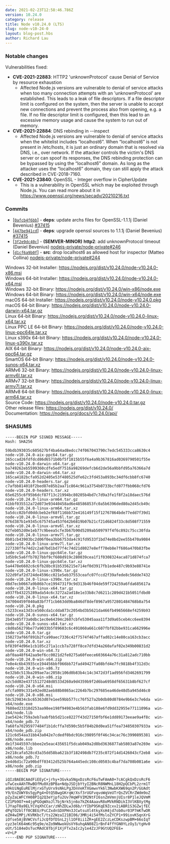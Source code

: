 ```yaml
---
date: 2021-02-23T12:58:46.786Z
version: 10.24.0
category: release
title: Node v10.24.0 (LTS)
slug: node-v10-24-0
layout: blog-post.hbs
author: Richard Lau
---
```


### Notable changes

Vulnerabilities fixed:

* **CVE-2021-22883**: HTTP2 'unknownProtocol' cause Denial of Service by resource exhaustion
  * Affected Node.js versions are vulnerable to denial of service attacks when too many connection attempts with an 'unknownProtocol' are established. This leads to a leak of file descriptors. If a file descriptor limit is configured on the system, then the server is unable to accept new connections and prevent the process also from opening, e.g. a file. If no file descriptor limit is configured, then this lead to an excessive memory usage and cause the system to run out of memory.
* **CVE-2021-22884**: DNS rebinding in --inspect
  * Affected Node.js versions are vulnerable to denial of service attacks when the whitelist includes “localhost6”. When “localhost6” is not present in /etc/hosts, it is just an ordinary domain that is resolved via DNS, i.e., over network. If the attacker controls the victim's DNS server or can spoof its responses, the DNS rebinding protection can be bypassed by using the “localhost6” domain. As long as the attacker uses the “localhost6” domain, they can still apply the attack described in CVE-2018-7160.
* **CVE-2021-23840**: OpenSSL - Integer overflow in CipherUpdate
  * This is a vulnerability in OpenSSL which may be exploited through Node.js. You can read more about it in https://www.openssl.org/news/secadv/20210216.txt

### Commits

* [[`0afcb4f6bb`](https://github.com/nodejs/node/commit/0afcb4f6bb)] - **deps**: update archs files for OpenSSL-1.1.1j (Daniel Bevenius) [#37415](https://github.com/nodejs/node/pull/37415)
* [[`447be941cd`](https://github.com/nodejs/node/commit/447be941cd)] - **deps**: upgrade openssl sources to 1.1.1j (Daniel Bevenius) [#37415](https://github.com/nodejs/node/pull/37415)
* [[`3f2e9dc40c`](https://github.com/nodejs/node/commit/3f2e9dc40c)] - **(SEMVER-MINOR)** **http2**: add unknownProtocol timeout (Daniel Bevenius) [nodejs-private/node-private#246](https://github.com/nodejs-private/node-private/pull/246)
* [[`d1cf6a9b0f`](https://github.com/nodejs/node/commit/d1cf6a9b0f)] - **src**: drop localhost6 as allowed host for inspector (Matteo Collina) [nodejs-private/node-private#244](https://github.com/nodejs-private/node-private/pull/244)

Windows 32-bit Installer: https://nodejs.org/dist/v10.24.0/node-v10.24.0-x86.msi \
Windows 64-bit Installer: https://nodejs.org/dist/v10.24.0/node-v10.24.0-x64.msi \
Windows 32-bit Binary: https://nodejs.org/dist/v10.24.0/win-x86/node.exe \
Windows 64-bit Binary: https://nodejs.org/dist/v10.24.0/win-x64/node.exe \
macOS 64-bit Installer: https://nodejs.org/dist/v10.24.0/node-v10.24.0.pkg \
macOS 64-bit Binary: https://nodejs.org/dist/v10.24.0/node-v10.24.0-darwin-x64.tar.gz \
Linux 64-bit Binary: https://nodejs.org/dist/v10.24.0/node-v10.24.0-linux-x64.tar.xz \
Linux PPC LE 64-bit Binary: https://nodejs.org/dist/v10.24.0/node-v10.24.0-linux-ppc64le.tar.xz \
Linux s390x 64-bit Binary: https://nodejs.org/dist/v10.24.0/node-v10.24.0-linux-s390x.tar.xz \
AIX 64-bit Binary: https://nodejs.org/dist/v10.24.0/node-v10.24.0-aix-ppc64.tar.gz \
SmartOS 64-bit Binary: https://nodejs.org/dist/v10.24.0/node-v10.24.0-sunos-x64.tar.xz \
ARMv6 32-bit Binary: https://nodejs.org/dist/v10.24.0/node-v10.24.0-linux-armv6l.tar.xz \
ARMv7 32-bit Binary: https://nodejs.org/dist/v10.24.0/node-v10.24.0-linux-armv7l.tar.xz \
ARMv8 64-bit Binary: https://nodejs.org/dist/v10.24.0/node-v10.24.0-linux-arm64.tar.xz \
Source Code: https://nodejs.org/dist/v10.24.0/node-v10.24.0.tar.gz \
Other release files: https://nodejs.org/dist/v10.24.0/ \
Documentation: https://nodejs.org/docs/v10.24.0/api/

### SHASUMS

```
-----BEGIN PGP SIGNED MESSAGE-----
Hash: SHA256

59bdb393035c605627bf4ba64ad8edcc74f067043790c7edc545333cca8630c4  node-v10.24.0-aix-ppc64.tar.gz
265ccad26fdfdcd86d6571b0bf5f1815b55f6a4a9b367816ad0369790501f55e  node-v10.24.0-darwin-x64.tar.gz
ba749262eb5599360cdfe5edf7516a98269defcb6d2de56a9bbfd95a76366a7d  node-v10.24.0-darwin-x64.tar.xz
165ca4182bcfa952d2405e53f480525dfe62c3fd453a893bc34df6cbb8fc6740  node-v10.24.0-headers.tar.gz
c7afbb814018f2bed87e85b2aa71c864c961a3754b0733bcfd077fbb068cfd76  node-v10.24.0-headers.tar.xz
65e6255c6f95b6dcf87f13c21994bc80205b4bd7c7d9a3fe1f8f2a18daec576d  node-v10.24.0-linux-arm64.tar.gz
41bbf035512a72d073e93440458ad6e48586853fc0a5b6396ded80a2d45cb49c  node-v10.24.0-linux-arm64.tar.xz
5a5dcc02bfd0ddcbeb2ef68f116bb72e416149f15f12767864bde77edd7f39d1  node-v10.24.0-linux-armv6l.tar.gz
076d387b1e9345c675745a453f642b6819b07b21cf21d6824f33c8d508f71559  node-v10.24.0-linux-armv6l.tar.xz
02feb052d0e1eb77c9beea5cfe3b67b90d5209ab509797f4f6c892c75cc30fda  node-v10.24.0-linux-armv7l.tar.gz
0b01cb43903bc2d06f0ea3bb6753da4c91fd9533f1bd74e8bd2ee55b470a9084  node-v10.24.0-linux-armv7l.tar.xz
227338ffe74d2c2a87bd1bd77f4c74d21d8027e8eff78eb8e7f686a470b83fbe  node-v10.24.0-linux-ppc64le.tar.gz
1d5b9c5a6ffb7027bbf9cf608d919c280039cea1f1f0308324aca871d874fca7  node-v10.24.0-linux-ppc64le.tar.xz
5a4478e6602c6c6fb28bc01b5356215e714ef0d3917fb1ede487c9b93e88741e  node-v10.24.0-linux-s390x.tar.gz
322d9faf2d724de4596cc021e5eb37553ceafc07fccd2f39afede8c56dde7432  node-v10.24.0-linux-s390x.tar.xz
d8d7ecb0667a9b86b7ce1994731f9c9d313b46f04de59f724259a6fda685617a  node-v10.24.0-linux-x64.tar.gz
a937fb43225289ada54c6c3272a2ad18e1e33b8c7d6211c289d421b5051fdbd0  node-v10.24.0-linux-x64.tar.xz
347004459f040a83bf7f1cb663dd9ba846df8def8967a9572801484768b8a754  node-v10.24.0.pkg
c5233cea13d3ce560cda1cdda873c2054bd3b5621da466fb4965668ef4259b93  node-v10.24.0-sunos-x64.tar.gz
2b43e85f73a0dbc1ec0e64394c2607cbfe53045aaa11f3d9a65ceb4cc6ee8394  node-v10.24.0-sunos-x64.tar.xz
c8d0a56279be77a9033b5f89603c6c491060a661c607fbf82bbe931ca662996e  node-v10.24.0.tar.gz
158273af66f891b2fca90aec7336c42f7574f467affad02c14e80ca163cb3acc  node-v10.24.0.tar.xz
bf839f4d96e1cb105c271a1ccb7a728ff8ce7dfd34a260afaf02e349b00831d2  node-v10.24.0-win-x64.7z
abf0aa48f642aa9ef6cc0021d2fe0275a60feece603664a76c31a812adc710bb  node-v10.24.0-win-x64.zip
7e0e4c6b43935ce194456bbf066bb72fad49427fa08bfd4e7fc9818b4f312d3c  node-v10.24.0-win-x86.7z
6e32b8c513ba209ae7ac2058c106d0b83b4c14c3472d3f1ad956fd3462691799  node-v10.24.0-win-x86.zip
a2c5dd02e43715127248d8533d260a9d4359b9f2d6ba6958df65631b8bf627cf  node-v10.24.0-x64.msi
afcfa989c331e92ed02aeb88b0865ac2264b7bc297685ea46de48d5a945d46c0  node-v10.24.0-x86.msi
58c529834cbc65363d07e1ee59bb577cc76f527a2b0db80d0784e9b6e3c7e6da  win-x64/node.exe
7688ed23318d253aa98ee198f94983e4b563fab188e6fd9dd32955e77111096a  win-x64/node.lib
2ae5424c759a3eb7aabfbb5d21ce8227f43d27150fbf6e1dd89173eeae9a4f8c  win-x64/node_pdb.7z
7a68fa70295977484f1b1dcffa7d590c5b5f84b28d0ea51ffea734850307933a  win-x64/node_pdb.zip
121c6d54aa31bb43a042e7cdedf0bdc916c39895f0f46c34cac76c3990895381  win-x86/node.exe
de1f3445597cbbee2e5eac435651f5dcab049a2d8bd3636877ab5803a87e269e  win-x86/node.lib
2e218cafa528cd3a35dd58ba621b3f182498db7f235c072f14d1426043cf2eb8  win-x86/node_pdb.7z
2e4d6d1c72a90bdff03412d525b764a445edc108cd0503c4baf7da708b081a6e  win-x86/node_pdb.zip
-----BEGIN PGP SIGNATURE-----

iQIzBAEBCAAdFiEEyC+jrhy+3Gvka5NgxDzsRcF6uTwFAmA0+7cACgkQxDzsRcF6
uTwCexAAhTRwBOfMu0XzBPBa+NdpJSDjbYtyI2BNcR8NWMnL18H2pQCbPL2zrm1T
a9kUiNgEuRElMjrxGTyUrx9sNkLPgJDnVeKTXGmwvYk6l3NwbKXW69qn2P/GUAdt
Y9/EnZUWY8s5gyPg4+OtQ5BwgGKrqW/Xsf3rUGFvqvoWqVeUTrQsZVCRrZWdm9oZ
pZyZaLWFCYH08PIq2Q3eYjpfu2Uv7HqWFVIM2NtFI6snZmVmnjUIsr8P1leJQVmM
CZ1Pb9O7+m4jgPGOqWXoJl7bjNrk5jn6o7kZK4AaavR8oMVkRNDikI3VlKBXytMg
lJYapT0a9ELYCVqXhCCar/zNhZDLwJd6b/rYIbP9SKqE9Zcxv2iABR1S3GZwjfEC
dPqTO2blff0CBEU/PsCZxdnSDXPHn3JCwtsuXl4tkyXsH4jd7ob0ur03P7mKfwOR
eZH4wIMPj/KVRKbcT/ts22WzaI21BI06/3MRj4i54fMsloZYCP1+99iovKSqnXrG
iOfse5AjBVWCVsfiJcQfDfDSnL2jl1OF8ii1ZR+gEE2ZczLeCDKszwpBM+66oIqT
cyz3elK64mKc95q9e/eZo9WNwokUsVY6uhqAN08Z1rBnF4ffYGN0YLzOy3/tgHv0
oUt/5184eDsTucMAdC8TbjF1XjFTx2aIc2y1e4ZzJF9GtUQ2FEE=
=V+LP
-----END PGP SIGNATURE-----

```
